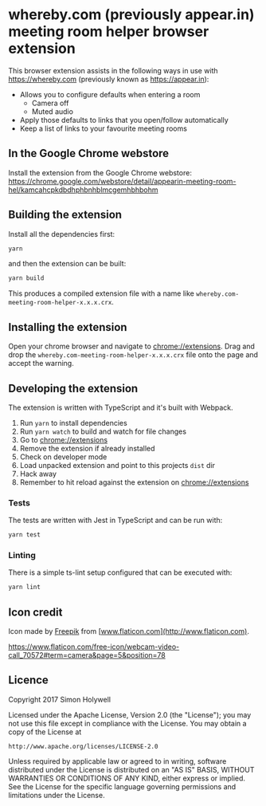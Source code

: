 # whereby.com (previously appear.in) meeting room helper browser extension

This browser extension assists in the following ways in use with https://whereby.com
(previously known as https://appear.in):

* Allows you to configure defaults when entering a room
    * Camera off
    * Muted audio
* Apply those defaults to links that you open/follow automatically
* Keep a list of links to your favourite meeting rooms

## In the Google Chrome webstore

Install the extension from the Google Chrome webstore:
https://chrome.google.com/webstore/detail/appearin-meeting-room-hel/kamcahcpkdbdhphbnhblmcgemhbhbohm

## Building the extension

Install all the dependencies first:

```bash
yarn
```

and then the extension can be built:

```bash
yarn build
```

This produces a compiled extension file with a name like `whereby.com-meeting-room-helper-x.x.x.crx`.

## Installing the extension

Open your chrome browser and navigate to [chrome://extensions](chrome://extensions).
Drag and drop the `whereby.com-meeting-room-helper-x.x.x.crx` file onto the page and
accept the warning.

## Developing the extension

The extension is written with TypeScript and it's built with Webpack.

1. Run `yarn` to install dependencies
2. Run `yarn watch` to build and watch for file changes
3. Go to [chrome://extensions](chrome://extensions)
4. Remove the extension if already installed
5. Check on developer mode
6. Load unpacked extension and point to this projects `dist` dir
7. Hack away
8. Remember to hit reload against the extension on [chrome://extensions](chrome://extensions)

### Tests

The tests are written with Jest in TypeScript and can be run with:

```bash
yarn test
```

### Linting

There is a simple ts-lint setup configured that can be executed with:

```bash
yarn lint
```

## Icon credit

Icon made by [Freepik](http://www.freepik.com/) from [www.flaticon.com](http://www.flaticon.com).

https://www.flaticon.com/free-icon/webcam-video-call_70572#term=camera&page=5&position=78

## Licence

Copyright 2017 Simon Holywell

Licensed under the Apache License, Version 2.0 (the "License");
you may not use this file except in compliance with the License.
You may obtain a copy of the License at

    http://www.apache.org/licenses/LICENSE-2.0

Unless required by applicable law or agreed to in writing, software
distributed under the License is distributed on an "AS IS" BASIS,
WITHOUT WARRANTIES OR CONDITIONS OF ANY KIND, either express or implied.
See the License for the specific language governing permissions and
limitations under the License.
